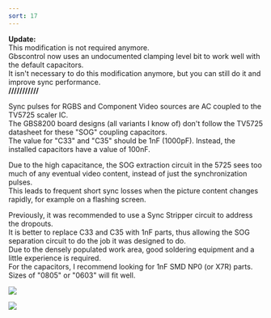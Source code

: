 ```yaml
---
sort: 17
---
```


**Update:**   
This modification is not required anymore.   
Gbscontrol now uses an undocumented clamping level bit to work well with the default capacitors.   
It isn't necessary to do this modification anymore, but you can still do it and improve sync performance.   
**///////////**

Sync pulses for RGBS and Component Video sources are AC coupled to the TV5725 scaler IC.   
The GBS8200 board designs (all variants I know of) don't follow the TV5725 datasheet for these "SOG" coupling capacitors.   
The value for "C33" and "C35" should be 1nF (1000pF). Instead, the installed capacitors have a value of 100nF.   
   
Due to the high capacitance, the SOG extraction circuit in the 5725 sees too much of any eventual video content, instead of just the synchronization pulses.   
This leads to frequent short sync losses when the picture content changes rapidly, for example on a flashing screen.   

Previously, it was recommended to use a Sync Stripper circuit to address the dropouts.   
It is better to replace C33 and C35 with 1nF parts, thus allowing the SOG separation circuit to do the job it was designed to do.   
Due to the densely populated work area, good soldering equipment and a little experience is required.   
For the capacitors, I recommend looking for 1nF SMD NP0 (or X7R) parts. Sizes of "0805" or "0603" will fit well.  
 
<span class="anim-fade-in">

![](https://i.imgur.com/hgpaVER.png)

</span>
<span class="anim-fade-in">

![](https://i.imgur.com/S2jw69Q.jpg)

</span>